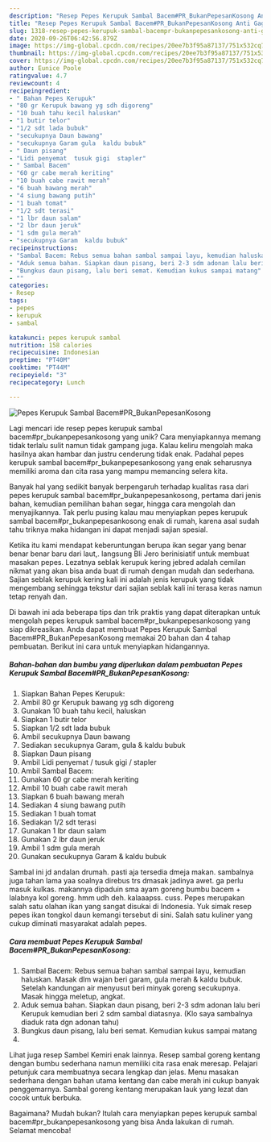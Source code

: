```yaml
---
description: "Resep Pepes Kerupuk Sambal Bacem#PR_BukanPepesanKosong Anti Gagal"
title: "Resep Pepes Kerupuk Sambal Bacem#PR_BukanPepesanKosong Anti Gagal"
slug: 1318-resep-pepes-kerupuk-sambal-bacempr-bukanpepesankosong-anti-gagal
date: 2020-09-26T06:42:56.879Z
image: https://img-global.cpcdn.com/recipes/20ee7b3f95a87137/751x532cq70/pepes-kerupuk-sambal-bacempr_bukanpepesankosong-foto-resep-utama.jpg
thumbnail: https://img-global.cpcdn.com/recipes/20ee7b3f95a87137/751x532cq70/pepes-kerupuk-sambal-bacempr_bukanpepesankosong-foto-resep-utama.jpg
cover: https://img-global.cpcdn.com/recipes/20ee7b3f95a87137/751x532cq70/pepes-kerupuk-sambal-bacempr_bukanpepesankosong-foto-resep-utama.jpg
author: Eunice Poole
ratingvalue: 4.7
reviewcount: 4
recipeingredient:
- " Bahan Pepes Kerupuk"
- "80 gr Kerupuk bawang yg sdh digoreng"
- "10 buah tahu kecil haluskan"
- "1 butir telor"
- "1/2 sdt lada bubuk"
- "secukupnya Daun bawang"
- "secukupnya Garam gula  kaldu bubuk"
- " Daun pisang"
- "Lidi penyemat  tusuk gigi  stapler"
- " Sambal Bacem"
- "60 gr cabe merah keriting"
- "10 buah cabe rawit merah"
- "6 buah bawang merah"
- "4 siung bawang putih"
- "1 buah tomat"
- "1/2 sdt terasi"
- "1 lbr daun salam"
- "2 lbr daun jeruk"
- "1 sdm gula merah"
- "secukupnya Garam  kaldu bubuk"
recipeinstructions:
- "Sambal Bacem: Rebus semua bahan sambal sampai layu, kemudian haluskan. Masak dlm wajan beri garam, gula merah &amp; kaldu bubuk. Setelah kandungan air menyusut beri minyak goreng secukupnya. Masak hingga meletup, angkat."
- "Aduk semua bahan. Siapkan daun pisang, beri 2-3 sdm adonan lalu beri Kerupuk kemudian beri 2 sdm sambal diatasnya. (Klo saya sambalnya diaduk rata dgn adonan tahu)"
- "Bungkus daun pisang, lalu beri semat. Kemudian kukus sampai matang"
- ""
categories:
- Resep
tags:
- pepes
- kerupuk
- sambal

katakunci: pepes kerupuk sambal 
nutrition: 158 calories
recipecuisine: Indonesian
preptime: "PT40M"
cooktime: "PT44M"
recipeyield: "3"
recipecategory: Lunch

---
```



![Pepes Kerupuk Sambal Bacem#PR_BukanPepesanKosong](https://img-global.cpcdn.com/recipes/20ee7b3f95a87137/751x532cq70/pepes-kerupuk-sambal-bacempr_bukanpepesankosong-foto-resep-utama.jpg)

Lagi mencari ide resep pepes kerupuk sambal bacem#pr_bukanpepesankosong yang unik? Cara menyiapkannya memang tidak terlalu sulit namun tidak gampang juga. Kalau keliru mengolah maka hasilnya akan hambar dan justru cenderung tidak enak. Padahal pepes kerupuk sambal bacem#pr_bukanpepesankosong yang enak seharusnya memiliki aroma dan cita rasa yang mampu memancing selera kita.

Banyak hal yang sedikit banyak berpengaruh terhadap kualitas rasa dari pepes kerupuk sambal bacem#pr_bukanpepesankosong, pertama dari jenis bahan, kemudian pemilihan bahan segar, hingga cara mengolah dan menyajikannya. Tak perlu pusing kalau mau menyiapkan pepes kerupuk sambal bacem#pr_bukanpepesankosong enak di rumah, karena asal sudah tahu triknya maka hidangan ini dapat menjadi sajian spesial.

Ketika itu kami mendapat keberuntungan berupa ikan segar yang benar benar benar baru dari laut,. langsung Bli Jero berinisiatif untuk membuat masakan pepes. Lezatnya seblak kerupuk kering jebred adalah cemilan nikmat yang akan bisa anda buat di rumah dengan mudah dan sederhana. Sajian seblak kerupuk kering kali ini adalah jenis kerupuk yang tidak mengembang sehingga tekstur dari sajian seblak kali ini terasa keras namun tetap renyah dan.


Di bawah ini ada beberapa tips dan trik praktis yang dapat diterapkan untuk mengolah pepes kerupuk sambal bacem#pr_bukanpepesankosong yang siap dikreasikan. Anda dapat membuat Pepes Kerupuk Sambal Bacem#PR_BukanPepesanKosong memakai 20 bahan dan 4 tahap pembuatan. Berikut ini cara untuk menyiapkan hidangannya.

<!--inarticleads1-->

##### Bahan-bahan dan bumbu yang diperlukan dalam pembuatan Pepes Kerupuk Sambal Bacem#PR_BukanPepesanKosong:

1. Siapkan  Bahan Pepes Kerupuk:
1. Ambil 80 gr Kerupuk bawang yg sdh digoreng
1. Gunakan 10 buah tahu kecil, haluskan
1. Siapkan 1 butir telor
1. Siapkan 1/2 sdt lada bubuk
1. Ambil secukupnya Daun bawang
1. Sediakan secukupnya Garam, gula &amp; kaldu bubuk
1. Siapkan  Daun pisang
1. Ambil Lidi penyemat / tusuk gigi / stapler
1. Ambil  Sambal Bacem:
1. Gunakan 60 gr cabe merah keriting
1. Ambil 10 buah cabe rawit merah
1. Siapkan 6 buah bawang merah
1. Sediakan 4 siung bawang putih
1. Sediakan 1 buah tomat
1. Sediakan 1/2 sdt terasi
1. Gunakan 1 lbr daun salam
1. Gunakan 2 lbr daun jeruk
1. Ambil 1 sdm gula merah
1. Gunakan secukupnya Garam &amp; kaldu bubuk


Sambal ini jd andalan drumah. pasti aja tersedia dmeja makan. sambalnya juga tahan lama yaa soalnya direbus trs dmasak jadinya awet. ga perlu masuk kulkas. makannya dipaduin sma ayam goreng bumbu bacem + lalabnya kol goreng. hmm udh deh. kalaaapss. cuss. Pepes merupakan salah satu olahan ikan yang sangat disukai di Indonesia. Yuk simak resep pepes ikan tongkol daun kemangi tersebut di sini. Salah satu kuliner yang cukup diminati masyarakat adalah pepes. 

<!--inarticleads2-->

##### Cara membuat Pepes Kerupuk Sambal Bacem#PR_BukanPepesanKosong:

1. Sambal Bacem: Rebus semua bahan sambal sampai layu, kemudian haluskan. Masak dlm wajan beri garam, gula merah &amp; kaldu bubuk. Setelah kandungan air menyusut beri minyak goreng secukupnya. Masak hingga meletup, angkat.
1. Aduk semua bahan. Siapkan daun pisang, beri 2-3 sdm adonan lalu beri Kerupuk kemudian beri 2 sdm sambal diatasnya. (Klo saya sambalnya diaduk rata dgn adonan tahu)
1. Bungkus daun pisang, lalu beri semat. Kemudian kukus sampai matang
1. 


Lihat juga resep Sambel Kemiri enak lainnya. Resep sambal goreng kentang dengan bumbu sederhana namun memiliki cita rasa enak meresap. Pelajari petunjuk cara membuatnya secara lengkap dan jelas. Menu masakan sederhana dengan bahan utama kentang dan cabe merah ini cukup banyak penggemarnya. Sambal goreng kentang merupakan lauk yang lezat dan cocok untuk berbuka. 

Bagaimana? Mudah bukan? Itulah cara menyiapkan pepes kerupuk sambal bacem#pr_bukanpepesankosong yang bisa Anda lakukan di rumah. Selamat mencoba!
